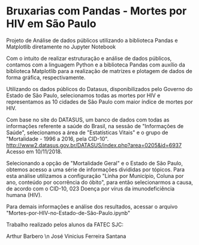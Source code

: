# Bruxarias com Pandas - Mortes por HIV em São Paulo
Projeto de Análise de dados públicos utilizando a biblioteca Pandas e Matplotlib diretamente no Jupyter Notebook

Com o intuito de realizar estruturação e análise de dados públicos, contamos com a linguagem Python e a biblioteca Pandas com auxílio da biblioteca Matplotlib para a realização de matrizes e plotagem de dados de forma gráfica, respectivamente.

Utilizando os dados públicos do Datasus, disponibilizados pelo Governo do Estado de São Paulo, selecionamos todas as mortes por HIV e representamos as 10 cidades de São Paulo com maior índice de mortes por HIV.

Com base no site do DATASUS, um banco de dados com todas as informações referente a saúde do Brasil, na sessão de "Informações de Saúde", selecionamos a área de "Estatísticas Vitais" e o grupo de "Mortalidade - 1996 a 2016, pela CID-10". http://www2.datasus.gov.br/DATASUS/index.php?area=0205&id=6937 Acesso em 10/11/2018.

Selecionando a opção de "Mortalidade Geral" e o Estado de São Paulo, obtemos acesso a uma série de informações divididas por tópicos. Para esta análise utilizamos a configuração "Linha por Município, Coluna por ano, conteúdo por ocorrência do óbito", para então selecionarmos a causa, de acordo com o CID-10, 023 Doença por vírus da imunodeficiência humana (HIV).

Para demais informações e análise dos resultados, acessar o arquivo "Mortes-por-HIV-no-Estado-de-São-Paulo.ipynb"

Trabalho realizado pelos alunos da FATEC SJC:

Arthur Barbero \n
José Vinicius Ferreira Santana
